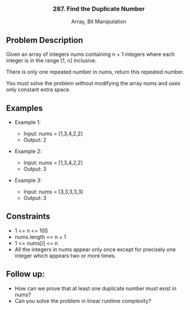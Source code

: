 <p align="center">

  <h3 align="center">287. Find the Duplicate Number</h3>

  <p align="center">
    Array, Bit Manipulation
    <br>
  </p>
</p>


## Problem Description
Given an array of integers nums containing n + 1 integers where each integer is in the range [1, n] inclusive.

There is only one repeated number in nums, return this repeated number.

You must solve the problem without modifying the array nums and uses only constant extra space.

## Examples
  - Example 1:
    - Input: nums = [1,3,4,2,2]
    - Output: 2

  - Example 2:
    - Input: nums = [1,3,4,2,2]
    - Output: 3

  - Example 3:
    - Input: nums = [3,3,3,3,3]
    - Output: 3
 

## Constraints
  - 1 <= n <= 105
  - nums.length == n + 1
  - 1 <= nums[i] <= n
  - All the integers in nums appear only once except for precisely one integer which appears two or more times.
 

## Follow up:

  - How can we prove that at least one duplicate number must exist in nums?
  - Can you solve the problem in linear runtime complexity?


